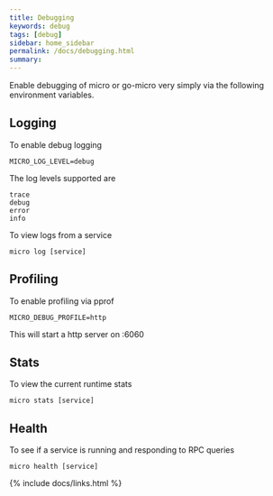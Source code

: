 ```yaml
---
title: Debugging
keywords: debug
tags: [debug]
sidebar: home_sidebar
permalink: /docs/debugging.html
summary: 
---
```


Enable debugging of micro or go-micro very simply via the following environment variables.

## Logging

To enable debug logging

```
MICRO_LOG_LEVEL=debug
```

The log levels supported are

```
trace
debug
error
info
```

To view logs from a service

```
micro log [service]
```

## Profiling

To enable profiling via pprof

```
MICRO_DEBUG_PROFILE=http
```

This will start a http server on :6060

## Stats

To view the current runtime stats

```
micro stats [service]
```

## Health

To see if a service is running and responding to RPC queries

```
micro health [service]
```

{% include docs/links.html %}
